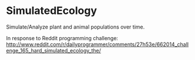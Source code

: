 SimulatedEcology
================

Simulate/Analyze plant and animal populations over time.

In response to Reddit programming challenge:
http://www.reddit.com/r/dailyprogrammer/comments/27h53e/662014_challenge_165_hard_simulated_ecology_the/

